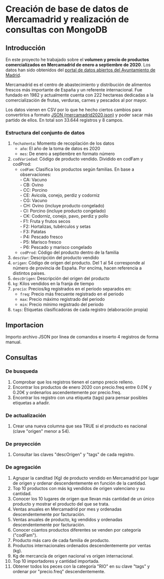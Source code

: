 # Creación de base de datos de Mercamadrid y realización de consultas con MongoDB 
## Introducción
En este proyecto he trabajado sobre el **volumen y precio de productos comercializados en Mercamadrid de enero a septiembre de 2020**. Los datos han sido obtenidos del [portal de datos abiertos del Ayuntamiento de Madrid]. 


Mercamadrid es el centro de abastecimiento y distribución de alimentos frescos más importante de España y un referente internacional. Fue fundado en 1982 y actualmente cuenta con 222 hectareas dedicadas a la comercialización de frutas, verduras, carnes y pescados al por mayor.


Los datos vienen en CSV por lo que he hecho ciertos cambios para convertirlos a formato [JSON (mercamadrid2020.json)][código JSON] y poder sacar más partido de ellos. En total son 33.644 registros y 8 campos.

[portal de datos abiertos del Ayuntamiento de Madrid]:https://datos.madrid.es/portal/site/egob/menuitem.c05c1f754a33a9fbe4b2e4b284f1a5a0/?vgnextoid=a4df993ae322b610VgnVCM1000001d4a900aRCRD&vgnextchannel=374512b9ace9f310VgnVCM100000171f5a0aRCRD&vgnextfmt=default
[código JSON]: https://github.com/pabloabap/JSON-Mercamadrid2020/blob/main/mercamadrid2020.json


### Estructura del conjunto de datos
	
1. ```fechaVenta```:	Momento de recopilación de los datos </br>
	+ ```año```:	El año de la toma de datos es 2020 </br>
	+ ```mes```:	De enero a septiembre en formato número </br>
2. ```codVariedad```:	Código de producto vendido. Dividido en  codFam y codProd: </br>
	+ ```codFam```:	Clasifica los productos según familias. En base a observaciones: </br>
     		- CA: Vacuno </br>
      		- CB: Ovino </br>
     		- CC: Porcino </br>
     		- CE: Avicola, conejo, perdiz y codorniz </br>
      		- CG: Vacuno </br>
      		- CH: Ovino (incluye producto congelado) </br>
      		- CI: Porcino (incluye producto congelado) </br>
      		- CK: Codorniz, conejo, pavo, perdiz y pollo </br>
      		- F1: Fruta y frutos secos </br>
      		- F2: Hortalizas, tubérculos y setas </br>
      		- F3: Patatas </br>
      		- P4: Pescado fresco </br>
      		- P5: Marisco fresco </br>
      		- P6: Pescado y marisco congelado </br>
  	+ ```codProd```:	Código del producto dentro de la familia </br>      
3. ```descVar```:	Descripción del producto vendido </br>
4. ```origen```:	Código de origen del producto. Del 1 al 54 corresponde al número de provincia de España. Por encíma, hacen referencia a distintos paises. </br>
5. ```descOrigen```:	Descripción del origen del producto </br>
6. ```kg```:	Kilos vendidos en la franja de tiempo </br>
7. ```precio```:	Precios/kg registrados en el periodo separados en: </br>
   + ```freq```:	Precio más frecuente registrado en el periodo </br>
   + ```max```:	Precio máximo registrado del periodo </br>
   + ```min```:	Precio mínimo registrado del periodo </br>
8. ```tags```:	Etiquetas clasificadoras de cada registro (elaboración propia) </br>

## Importacion
Importo archivo JSON por linea de comandos e inserto 4 registros de forma manual.

## Consultas
### De busqueda
1. Comprobar que los registros tienen el campo precio relleno.
2. Encontrar los productos de enero 2020 con precio.freq entre 0.01€ y 0.20€ y ordenarlos ascendentemente por precio.freq.
3. Encontrar los registro con una etiqueta (tags) para pensar posibles etiquetas a añadir.
### De actualización
1. Crear una nueva columna que sea TRUE si el producto es nacional (clave "origen" menor a 54).
### De proyección
1. Consultar las claves "descOrigen" y "tags" de cada registro.
### De agregación
1. Agrupar la canditad (Kg) de producto vendido en Mercamadrid por lugar de origen y ordenar descendentemente en función de la cantidad.
2. Top 10 productos con más kg vendidos de origen valenciano y su cantidad.
3. Conocer los 10 lugares de origen que llevan más cantidad de un único producto y mostrar el producto del que se trata.
4. Ventas anuales en Mercamadrid por mes y ordenadas descendentemente por facturación.
5. Ventas anuales de producto, kg vendidos y ordenadas descendentemente por facturación.
6. Conocer cúantos productos diferentes se venden por categoría ("codFam").
7. Producto más caro de cada familia de producto.
8. Productos internacionales ordenados descendentemente por ventas (kg).
9. Kg de mercancía de origen nacional vs origen internacional.
10. Top 10 importadores y cantidad importada.
11. Obtener todos los peces con la categoría "RIO" en su clave "tags" y ordenar por "precio.freq" descendentemente. 


